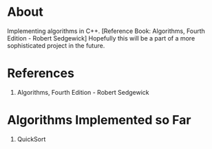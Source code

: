 # About
Implementing algorithms in C++. [Reference Book: Algorithms, Fourth Edition - Robert Sedgewick] Hopefully this will be a part of a more sophisticated
project in the future.

# References
<ol>
<li> Algorithms, Fourth Edition - Robert Sedgewick </li>
</ol>

# Algorithms Implemented so Far
<ol>
<li>QuickSort</li>
</ol>